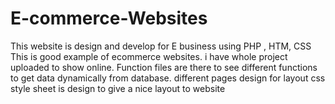# E-commerce-Websites
This website is design and develop for E business using PHP , HTM, CSS
This is good example of ecommerce websites. i have whole project uploaded to show online.
Function files are there to see different functions to get data dynamically from database.
different pages design for layout
css style sheet is design to give a nice layout to website
